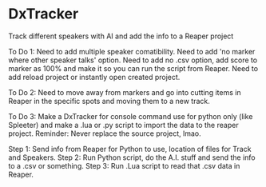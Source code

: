 # DxTracker
Track different speakers with AI and add the info to a Reaper project

To Do 1:
Need to add multiple speaker comatibility.
Need to add 'no marker where other speaker talks' option.
Need to add no .csv option, add score to marker as 100% and make it so you can run the script from Reaper.
Need to add reload project or instantly open created project.

To Do 2:
Need to move away from markers and go into cutting items in Reaper in the specific spots and moving them to a new track.

To Do 3:
Make a DxTracker for console command use for python only (like Spleeter) and make a .lua or .py script to import the data to the reaper project.
Reminder: Never replace the source project, lmao.

  Step 1: Send info from Reaper for Python to use, location of files for Track and Speakers.
  Step 2: Run Python script, do the A.I. stuff and send the info to a .csv or something.
  Step 3: Run .Lua script to read that .csv data in Reaper.
